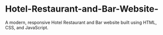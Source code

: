 # Hotel-Restaurant-and-Bar-Website-
A modern, responsive Hotel Restaurant and Bar website built using HTML, CSS, and JavaScript.
